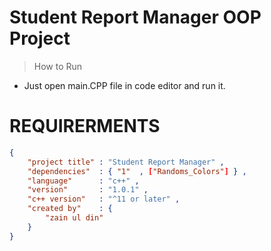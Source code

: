 
# Student Report Manager OOP Project

> How to Run
* Just open main.CPP file in code editor and run it.

# REQUIRERMENTS

``` JSON
{
    "project title" : "Student Report Manager" ,
    "dependencies"  : { "1"  , ["Randoms_Colors"] } ,
    "language"      : "c++" ,
    "version"       : "1.0.1" ,
    "c++ version"   : "^11 or later" ,
    "created by"    : {
        "zain ul din"
    }    
}
```
